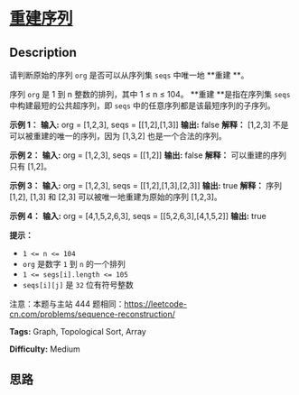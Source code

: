 # [重建序列][title]

## Description

请判断原始的序列 `org` 是否可以从序列集 `seqs` 中唯一地 **重建  **。

序列 `org` 是 1 到 n 整数的排列，其中 1 ≤ n ≤ 104。 **重建  **是指在序列集 `seqs` 中构建最短的公共超序列，即
`seqs` 中的任意序列都是该最短序列的子序列。



**示例 1：**
            **输入:** org = [1,2,3], seqs = [[1,2],[1,3]]    **输出:** false    **解释：** [1,2,3] 不是可以被重建的唯一的序列，因为 [1,3,2] 也是一个合法的序列。    

**示例 2：**
            **输入:** org = [1,2,3], seqs = [[1,2]]    **输出:** false    **解释：** 可以重建的序列只有 [1,2]。    

**示例 3：**
            **输入:** org = [1,2,3], seqs = [[1,2],[1,3],[2,3]]    **输出:** true    **解释：** 序列 [1,2], [1,3] 和 [2,3] 可以被唯一地重建为原始的序列 [1,2,3]。    

**示例 4：**
            **输入:** org = [4,1,5,2,6,3], seqs = [[5,2,6,3],[4,1,5,2]]    **输出:** true    



**提示：**

  * `1 <= n <= 104`
  * `org` 是数字 `1` 到 `n` 的一个排列
  * `1 <= segs[i].length <= 105`
  * `seqs[i][j]` 是 `32` 位有符号整数



注意：本题与主站 444 题相同：<https://leetcode-cn.com/problems/sequence-reconstruction/>


**Tags:** Graph, Topological Sort, Array

**Difficulty:** Medium

## 思路

[title]: https://leetcode-cn.com/problems/ur2n8P
